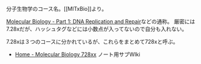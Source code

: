 分子生物学のコース名。[[MITxBio]]より。

[Molecular Biology - Part 1: DNA Replication and Repair](https://www.edx.org/course/molecular-biology-part-1-dna-replication-and-repair)などの通称。 厳密には7.28xだが、ハッシュタグなどには小数点が入ってないので自分も入れない。

7.28xは３つのコースに分かれているが、これらをまとめて728xと呼ぶ。

- [Home - Molecular Biology 728xx](https://karino2.github.io/MolecularBiology728x/Home) ノート用サブWIki